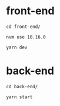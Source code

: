 # front-end
```
cd front-end/

nvm use 10.16.0

yarn dev
```

# back-end
```
cd back-end/

yarn start
```
